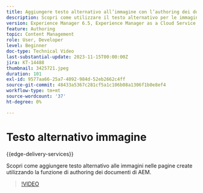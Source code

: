 ```yaml
---
title: Aggiungere testo alternativo all’immagine con l’authoring dei documenti AEM
description: Scopri come utilizzare il testo alternativo per le immagini nella creazione dei documenti.
version: Experience Manager 6.5, Experience Manager as a Cloud Service
feature: Authoring
topic: Content Management
role: User, Developer
level: Beginner
doc-type: Technical Video
last-substantial-update: 2023-11-15T00:00:00Z
jira: KT-14488
thumbnail: 3425721.jpeg
duration: 101
exl-id: 9577aa66-25a7-4092-984d-52eb2662c4ff
source-git-commit: 48433a5367c281cf5a1c106b08a1306f1b0e8ef4
workflow-type: tm+mt
source-wordcount: '37'
ht-degree: 0%

---
```


# Testo alternativo immagine

{{edge-delivery-services}}

Scopri come aggiungere testo alternativo alle immagini nelle pagine create utilizzando la funzione di authoring dei documenti di AEM.

>[!VIDEO](https://video.tv.adobe.com/v/3438683/?learn=on&captions=ita)
